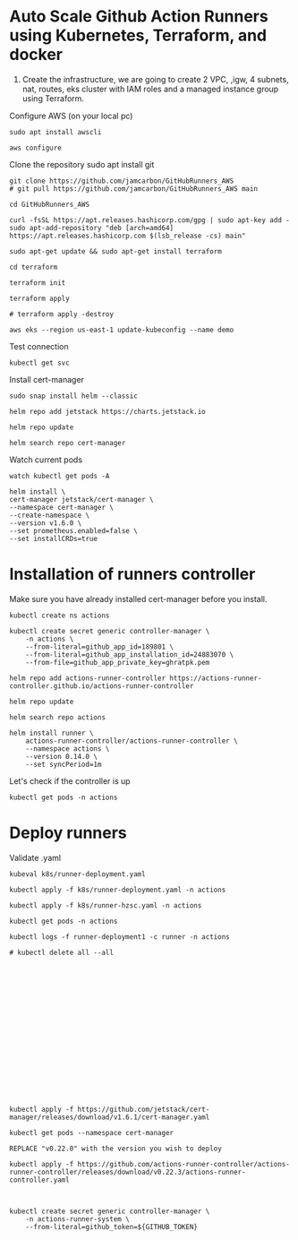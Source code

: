 # Auto Scale Github Action Runners using Kubernetes, Terraform, and docker

1. Create the infrastructure, we are going to create 2 VPC, ,igw, 4 subnets, nat, routes, eks cluster with IAM roles and a managed instance group using Terraform.

Configure AWS (on your local pc)

    sudo apt install awscli

    aws configure

Clone the repository 
    sudo apt install git
    
    git clone https://github.com/jamcarbon/GitHubRunners_AWS
    # git pull https://github.com/jamcarbon/GitHubRunners_AWS main

    cd GitHubRunners_AWS

    curl -fsSL https://apt.releases.hashicorp.com/gpg | sudo apt-key add -
    sudo apt-add-repository "deb [arch=amd64] https://apt.releases.hashicorp.com $(lsb_release -cs) main"

    sudo apt-get update && sudo apt-get install terraform

    cd terraform

    terraform init

    terraform apply

    # terraform apply -destroy

    aws eks --region us-east-1 update-kubeconfig --name demo

Test connection

    kubectl get svc

Install cert-manager

    sudo snap install helm --classic

    helm repo add jetstack https://charts.jetstack.io

    helm repo update

    helm search repo cert-manager

Watch current pods

    watch kubectl get pods -A

    helm install \
    cert-manager jetstack/cert-manager \
    --namespace cert-manager \
    --create-namespace \
    --version v1.6.0 \
    --set prometheus.enabled=false \
    --set installCRDs=true


  
# Installation of runners controller

Make sure you have already installed cert-manager before you install.

    kubectl create ns actions

    kubectl create secret generic controller-manager \
        -n actions \
        --from-literal=github_app_id=189801 \
        --from-literal=github_app_installation_id=24883070 \
        --from-file=github_app_private_key=ghratpk.pem

    helm repo add actions-runner-controller https://actions-runner-controller.github.io/actions-runner-controller

    helm repo update

    helm search repo actions

    helm install runner \
        actions-runner-controller/actions-runner-controller \
        --namespace actions \
        --version 0.14.0 \
        --set syncPeriod=1m

Let's check if the controller is up

    kubectl get pods -n actions

# Deploy runners

Validate .yaml

    kubeval k8s/runner-deployment.yaml

    kubectl apply -f k8s/runner-deployment.yaml -n actions

    kubectl apply -f k8s/runner-hzsc.yaml -n actions

    kubectl get pods -n actions

    kubectl logs -f runner-deployment1 -c runner -n actions

    # kubectl delete all --all

    

















    kubectl apply -f https://github.com/jetstack/cert-manager/releases/download/v1.6.1/cert-manager.yaml

    kubectl get pods --namespace cert-manager

    REPLACE "v0.22.0" with the version you wish to deploy

    kubectl apply -f https://github.com/actions-runner-controller/actions-runner-controller/releases/download/v0.22.3/actions-runner-controller.yaml

    

    kubectl create secret generic controller-manager \
        -n actions-runner-system \
        --from-literal=github_token=${GITHUB_TOKEN}